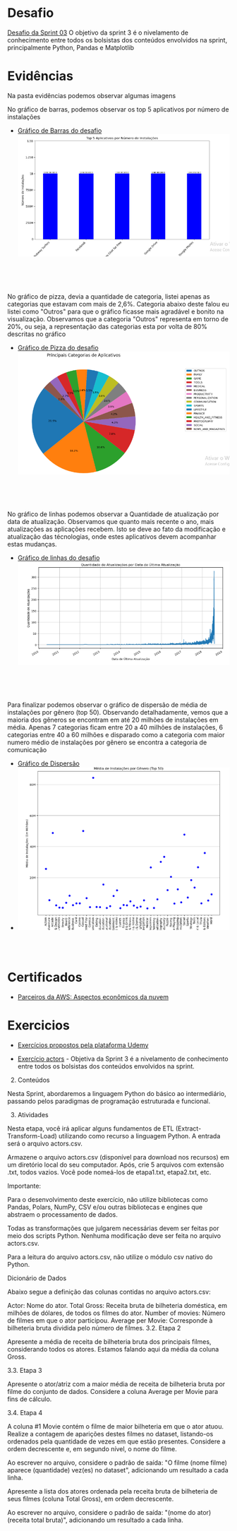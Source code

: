 # Desafio
[Desafio da Sprint 03](https://github.com/rafaelkabata/ProgramaBolsasPB/blob/main/Sprint%203/Desafio/etapa-1/DesafioSprint03.ipynb)
O objetivo da sprint 3 é o nivelamento de conhecimento entre todos os bolsistas dos conteúdos envolvidos na sprint, principalmente Python, Pandas e Matplotlib

</div>

# Evidências

Na pasta evidências podemos observar algumas imagens

No gráfico de barras, podemos observar os top 5 aplicativos por número de instalações 
- [Gráfico de Barras do desafio](https://github.com/rafaelkabata/ProgramaBolsasPB/blob/main/Sprint%203/evidencias/Grafico_Barras.png)
  ![Diagrama](./evidencias/Grafico_Barras.png)
 <br/> 
 <br/>
 <br/> 

  No gráfico de pizza, devia a quantidade de categoria, listei apenas as categorias que estavam com mais de 2,6%. Categoria abaixo deste falou eu listei como "Outros" para que o gráfico ficasse mais agradável e bonito na visualização. Observamos que a categoria "Outros" representa em torno de 20%, ou seja, a representação das categorias esta por volta de 80% descritas no gráfico
- [Gráfico de Pizza do desafio](https://github.com/rafaelkabata/ProgramaBolsasPB/blob/main/Sprint%203/evidencias/Grafico_Pizza.png)
![Diagrama](./evidencias/Grafico_Pizza.png)

 <br/>
 <br/>
 <br/> 

  No gráfico de linhas podemos observar a Quantidade de atualização por data de atualização. Observamos que quanto mais recente o ano, mais atualizações as aplicações recebem. Isto se deve ao fato da modificação e atualização das técnologias, onde estes aplicativos devem acompanhar estas mudanças.
- [Gráfico de linhas do desafio]([evidencias/Grafico_Linhas.png](https://github.com/rafaelkabata/ProgramaBolsasPB/blob/main/Sprint%203/evidencias/Grafico_Linhas.png))
  ![Diagrama](./evidencias/Grafico_Linhas.png)

<br/>
 <br/>
 <br/>

  
  Para finalizar podemos observar o gráfico de dispersão de média de instalações por gênero (top 50). Observando detalhadamente, vemos que a maioria dos gêneros se encontram em até 20 milhões de instalações em média. Apenas 7 categorias ficam entre 20 a 40 milhões de instalações, 6 categorias entre 40 a 60 milhões e disparado como a categoria com maior numero médio de instalações por gênero se encontra a categoria de comunicação
- [Gráfico de Dispersão](https://github.com/rafaelkabata/ProgramaBolsasPB/blob/main/Sprint%203/evidencias/Grafico_Dispersao.png)
- ![Diagrama](./evidencias/Grafico_Dispersao.png)

<br/>
 <br/> 


</div>

# Certificados

- [Parceiros da AWS: Aspectos econômicos da nuvem](https://github.com/rafaelkabata/ProgramaBolsasPB/blob/main/Sprint%203/certificados/Rafael_Kabata_AWS%20Course%20Completion%20Certificate.pdf)

</div>

# Exercicios


- [Exercícios propostos pela plataforma Udemy](https://github.com/rafaelkabata/ProgramaBolsasPB/blob/main/Sprint%203/exercicios/Exercicios_Udemy.ipynb)

- [Exercício actors](https://github.com/rafaelkabata/ProgramaBolsasPB/blob/main/Sprint%203/exercicios/exercicio_actors.py) - Objetiva da Sprint 3 é a nivelamento de conhecimento entre todos os bolsistas dos conteúdos envolvidos na sprint.

2. Conteúdos

Nesta Sprint, abordaremos a linguagem Python do básico ao intermediário, passando pelos paradigmas de programação estruturada e funcional.

3. Atividades

Nesta etapa, você irá aplicar alguns fundamentos de ETL (Extract-Transform-Load) utilizando como recurso a linguagem Python. A entrada será o arquivo actors.csv.

Armazene o arquivo actors.csv (disponível para download nos recursos) em um diretório local do seu computador. Após, crie 5 arquivos com extensão .txt, todos vazios. Você pode nomeá-los de etapa1.txt, etapa2.txt, etc.

Importante:

Para o desenvolvimento deste exercício, não utilize bibliotecas como Pandas, Polars, NumPy, CSV e/ou outras bibliotecas e engines que abstraem o processamento de dados.

Todas as transformações que julgarem necessárias devem ser feitas por meio dos scripts Python. Nenhuma modificação deve ser feita no arquivo actors.csv.

Para a leitura do arquivo actors.csv, não utilize o módulo csv nativo do Python.

Dicionário de Dados

Abaixo segue a definição das colunas contidas no arquivo actors.csv:

Actor: Nome do ator.
Total Gross: Receita bruta de bilheteria doméstica, em milhões de dólares, de todos os filmes do ator.
Number of movies: Número de filmes em que o ator participou.
Average per Movie: Corresponde à bilheteria bruta dividida pelo número de filmes.
3.2. Etapa 2

Apresente a média de receita de bilheteria bruta dos principais filmes, considerando todos os atores. Estamos falando aqui da média da coluna Gross.

3.3. Etapa 3

Apresente o ator/atriz com a maior média de receita de bilheteria bruta por filme do conjunto de dados. Considere a coluna Average per Movie para fins de cálculo.

3.4. Etapa 4

A coluna #1 Movie contém o filme de maior bilheteria em que o ator atuou. Realize a contagem de aparições destes filmes no dataset, listando-os ordenados pela quantidade de vezes em que estão presentes. Considere a ordem decrescente e, em segundo nível, o nome do filme.

Ao escrever no arquivo, considere o padrão de saída: "O filme (nome filme) aparece (quantidade) vez(es) no dataset", adicionando um resultado a cada linha.

Apresente a lista dos atores ordenada pela receita bruta de bilheteria de seus filmes (coluna Total Gross), em ordem decrescente.

Ao escrever no arquivo, considere o padrão de saída: "(nome do ator) (receita total bruta)", adicionando um resultado a cada linha.



